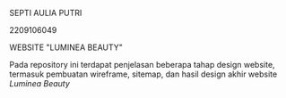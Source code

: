 SEPTI AULIA PUTRI

2209106049

WEBSITE "LUMINEA BEAUTY"

Pada repository ini terdapat penjelasan beberapa tahap design website, termasuk pembuatan wireframe, sitemap, dan hasil design akhir website _Luminea Beauty_

